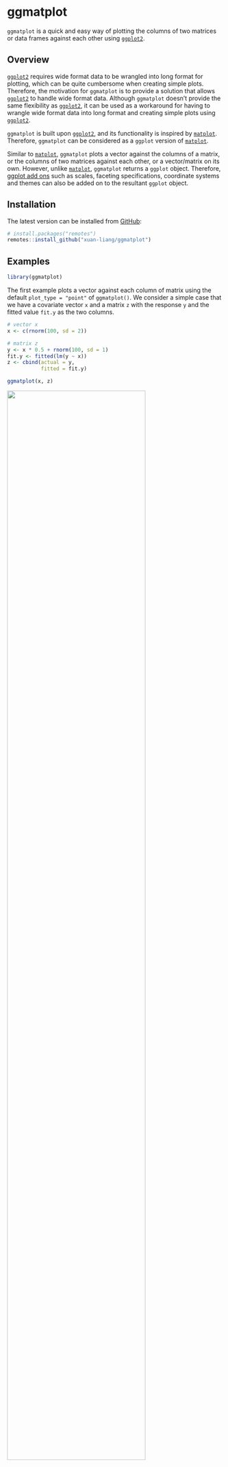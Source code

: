 
# ggmatplot

`ggmatplot` is a quick and easy way of plotting the columns of two
matrices or data frames against each other using
[`ggplot2`](https://ggplot2.tidyverse.org/).

## Overview

[`ggplot2`](https://ggplot2.tidyverse.org/) requires wide format data to
be wrangled into long format for plotting, which can be quite cumbersome
when creating simple plots. Therefore, the motivation for `ggmatplot` is
to provide a solution that allows
[`ggplot2`](https://ggplot2.tidyverse.org/) to handle wide format data.
Although `ggmatplot` doesn’t provide the same flexibility as
[`ggplot2`](https://ggplot2.tidyverse.org/), it can be used as a
workaround for having to wrangle wide format data into long format and
creating simple plots using [`ggplot2`](https://ggplot2.tidyverse.org/).

`ggmatplot` is built upon [`ggplot2`](https://ggplot2.tidyverse.org/),
and its functionality is inspired by
[`matplot`](https://www.rdocumentation.org/packages/graphics/versions/3.6.2/topics/matplot).
Therefore, `ggmatplot` can be considered as a `ggplot` version of
[`matplot`](https://www.rdocumentation.org/packages/graphics/versions/3.6.2/topics/matplot).

Similar to
[`matplot`](https://www.rdocumentation.org/packages/graphics/versions/3.6.2/topics/matplot),
`ggmatplot` plots a vector against the columns of a matrix, or the
columns of two matrices against each other, or a vector/matrix on its
own. However, unlike
[`matplot`](https://www.rdocumentation.org/packages/graphics/versions/3.6.2/topics/matplot),
`ggmatplot` returns a `ggplot` object. Therefore, [ggplot add
ons](https://ggplot2.tidyverse.org/reference/index.html) such as scales,
faceting specifications, coordinate systems and themes can also be added
on to the resultant `ggplot` object.

## Installation

The latest version can be installed from
[GitHub](https://github.com/xuan-liang/ggmatplot):

``` r
# install.packages("remotes")
remotes::install_github("xuan-liang/ggmatplot")
```

## Examples

``` r
library(ggmatplot)
```

The first example plots a vector against each column of matrix using the
default `plot_type = "point"` of `ggmatplot()`. We consider a simple
case that we have a covariate vector `x` and a matrix `z` with the
response `y` and the fitted value `fit.y` as the two columns.

``` r
# vector x
x <- c(rnorm(100, sd = 2))

# matrix z
y <- x * 0.5 + rnorm(100, sd = 1)
fit.y <- fitted(lm(y ~ x))
z <- cbind(actual = y,
           fitted = fit.y)

ggmatplot(x, z)
```

<img src="man/figures/README-point-1.png" width="80%" />

If two matrices with equal number of columns are used, the corresponding
columns of the matrices will be plotted against each other. i.e. column
1 of matrix `x` will be plotted against column 1 of matrix `y`, column 2
of matrix `x` will be plotted against column 2 of matrix `y`, etc.

The next example uses the iris dataset, with matrices `x` and `y` as
shown below. The `Sepal.Length` is plotted against `Sepal.Width` and the
`Petal.Length` is plotted against `Petal.Width`. Therefore the groups
‘Column 1’ and ‘Column 2’ can be interpreted as ‘Sepal’ and ‘Petal’
respectively. To make the plot more meaningful, we can further add the
legend label and axis names by `legend_label`, `xlab` and `ylab`.

``` r
x <- (iris[, c(1,3)])
head(x,5)
#>   Sepal.Length Petal.Length
#> 1          5.1          1.4
#> 2          4.9          1.4
#> 3          4.7          1.3
#> 4          4.6          1.5
#> 5          5.0          1.4

y <- (iris[, c(2,4)])
head(y,5)
#>   Sepal.Width Petal.Width
#> 1         3.5         0.2
#> 2         3.0         0.2
#> 3         3.2         0.2
#> 4         3.1         0.2
#> 5         3.6         0.2

ggmatplot(x,y)
```

<img src="man/figures/README-point-columns-1.png" width="80%" />

``` r
ggmatplot(x,y, 
          xlab = "Length",
          ylab = "Width",
          legend_label = c("Sepal","Petal"))
```

<img src="man/figures/README-point-columns-2.png" width="80%" />

The next example creates a line plot of vector `x` against the columns
of matrix `y` by using `plot_type = "line"`. Although the lines would be
represented using different colors by default, the `color` parameter
allows custom colors to be assigned to them. The following plot assigns
custom colors to the lines, and the limits of the y axis are updated
using the `ylim` parameter. Further, a ggplot theme is added on to the
resultant ggplot object.

``` r
# matrix x
x <- 1:10

# matrix y
y <- cbind(
  square = x^2,
  cube = x^3
)

ggmatplot(x, y,
  plot_type = "line",
  color = c("blue", "purple"),
  ylim = c(0, 750)
) +
  theme_minimal()
```

<img src="man/figures/README-line-1.png" width="80%" />

Next is plot of the US personal expenditure over 5 categories and 5
years, and is a simple example of how wide format data can be used with
`ggmatplot()`. Note how the expenditure categories to be used on the x
axis is used as vector x, and the expenditure values is used in wide
format as matrix y - with its columns corresponding to the grouping
structure.

The plot specifies the plot type as `plot_type = "both"`, which is a
combination of ‘point’ and ‘line’ plots. It customized using
`ggmatplot()` parameters and a `ggplot` theme as well.

``` r
USPersonalExpenditure
#>                       1940   1945  1950 1955  1960
#> Food and Tobacco    22.200 44.500 59.60 73.2 86.80
#> Household Operation 10.500 15.500 29.00 36.5 46.20
#> Medical and Health   3.530  5.760  9.71 14.0 21.10
#> Personal Care        1.040  1.980  2.45  3.4  5.40
#> Private Education    0.341  0.974  1.80  2.6  3.64

# vector x
x <- rownames(USPersonalExpenditure)

ggmatplot(x, USPersonalExpenditure,
  plot_type = "both",
  xlab = "Category",
  ylab = "Expenditure (in Billions of Dollars)",
  legend_title = "Year",
  legend_label = c(1940, 1945, 1950, 1955, 1960)
) +
  theme(axis.text.x = element_text(angle = 45, hjust = 1))
```

<img src="man/figures/README-both-1.png" width="80%" />

Density plots only accept a single matrix or data frame and will group
the plot based on its columns. The following density plot uses a two
column matrix, and groups the plot by the two columns. While the default
density estimate is represented in the measurement units of the data, an
aesthetic mapping is added on to the ggplot object to scale the density
estimate to a maximum of 1.

``` r
# matrix x
x <- (iris[, 1:2])

ggmatplot(x, plot_type = "density") +
  aes(y = stat(scaled)) +
  theme_bw()
```

<img src="man/figures/README-density-1.png" width="80%" />

Boxplots accept only a single matrix or data frame as well, and uses its
columns as individual groups. While `ggmatplot` plots are filled by
default, the fill color can be made transparent by using `alpha = 0`.

It is also worth noticing that `alpha` isn’t a parameter defined in
`ggmatplot()`, but can be used. This is because `ggmatplot` is built
upon `ggplot2`, and each `plot_type` corresponds to a
[`geom`](https://ggplot2.tidyverse.org/reference/index.html#section-geoms).
Therefore, all valid parameters with the underlying
[`ggplot2 geom`](https://ggplot2.tidyverse.org/reference/index.html#section-geoms)
can be used with `ggmatplot()`

``` r
# matrix x
x <- (iris[, 1:4])

ggmatplot(x,
  plot_type = "boxplot",
  alpha = 0, # removing fill values
  xlab = "", ylab = ""
)
```

<img src="man/figures/README-boxplot-1.png" width="80%" />

Violin plots too accepts a single matrix or data frame input, and
behaves similar to density plots and boxplots.

This plot updates the colors of the two groups using the `color`
parameter, and it can be seen that the fill of the violin plots has been
updated too. This is because updating either the `color` or `fill`
parameter will automatically update the other, unless they are both
defined simultaneously.

``` r
# matrix x
x <- (iris[, 1:2])

ggmatplot(x,
  plot_type = "violin",
  color = c("#00AFBB", "#E7B800"),
  xlab = "", ylab = ""
)
```

<img src="man/figures/README-violin-1.png" width="80%" />

Similar to density, violin and box plots, histograms too accept a single
matrix or data frame input and groups the plot using its columns. The
histogram in the following example uses a matrix of 4 columns, and
therefore groups the plots based on these 4 columns. The plot is also
faceted by group.

The `color` and `fill` parameters have been defined simultaneously on
this plot. However, only a single `color` value is defined whereas the
number of `fill` colors correspond to the number of groups. If a single
value is defined it will be used over all groups, like the black line
color is used across all groups in this example.

``` r
# matrix x
x <- (iris[, 1:4])

ggmatplot(x,
  plot_type = "histogram",
  xlab = "Group",
  color = "black",
  fill = c("#F8766D", "#7CAE00", "#00BFC4", "#C77CFF")
) +
  facet_wrap( ~ Group, scales = "free")
```

<img src="man/figures/README-histogram-1.png" width="80%" />
